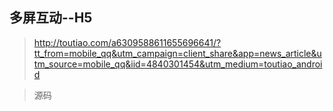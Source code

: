 多屏互动--H5
--
> http://toutiao.com/a6309588611655696641/?tt_from=mobile_qq&utm_campaign=client_share&app=news_article&utm_source=mobile_qq&iid=4840301454&utm_medium=toutiao_android

>源码